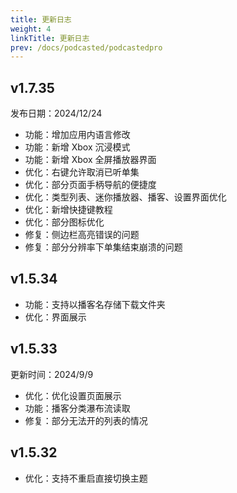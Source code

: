 ```yaml
---
title: 更新日志
weight: 4
linkTitle: 更新日志
prev: /docs/podcasted/podcastedpro
---
```


## v1.7.35

发布日期：2024/12/24

- 功能：增加应用内语言修改
- 功能：新增 Xbox 沉浸模式
- 功能：新增 Xbox 全屏播放器界面
- 优化：右键允许取消已听单集
- 优化：部分页面手柄导航的便捷度
- 优化：类型列表、迷你播放器、播客、设置界面优化
- 优化：新增快捷键教程
- 优化：部分图标优化
- 修复：侧边栏高亮错误的问题
- 修复：部分分辨率下单集结束崩溃的问题

## v1.5.34

- 功能：支持以播客名存储下载文件夹
- 优化：界面展示

## v1.5.33

更新时间：2024/9/9

- 优化：优化设置页面展示
- 功能：播客分类瀑布流读取
- 修复：部分无法开的列表的情况

## v1.5.32

- 优化：支持不重启直接切换主题
